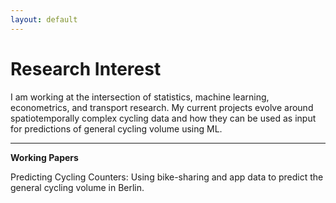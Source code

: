```yaml
---
layout: default
---
```

# Research Interest
I am working at the intersection of statistics, machine learning, econometrics, and transport research. My current projects evolve around spatiotemporally complex cycling data and how they can be used as input for predictions of general cycling volume using ML.

-----------------------------------
**Working Papers**

Predicting Cycling Counters: Using bike-sharing and app data to predict the general cycling volume in Berlin.
